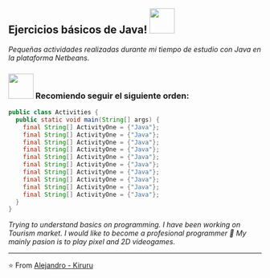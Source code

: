 <h2> Ejercicios básicos de Java! <img src="https://media.giphy.com/media/mGcNjsfWAjY5AEZNw6/giphy.gif" width="50"></h2>
<p><em> Pequeñas actividades realizadas durante mi tiempo de estudio con Java en la plataforma Netbeans. </em></p>

### <img src="https://media.giphy.com/media/VgCDAzcKvsR6OM0uWg/giphy.gif" width="50"> Recomiendo seguir el siguiente orden:  

```java
public class Activities {
  public static void main(String[] args) {
    final String[] ActivityOne = {"Java"};
    final String[] ActivityOne = {"Java"};
    final String[] ActivityOne = {"Java"};
    final String[] ActivityOne = {"Java"};
    final String[] ActivityOne = {"Java"};
    final String[] ActivityOne = {"Java"};
    final String[] ActivityOne = {"Java"};
    final String[] ActivityOne = {"Java"};
    final String[] ActivityOne = {"Java"};
    final String[] ActivityOne = {"Java"};
  }
}

```

<em>Trying to understand basics on programming. I have been working on Tourism market. I would like to become a profesional programmer 🚀</em> 
<em>My mainly pasion is to play pixel and 2D videogames.</em>

---

⭐️ From [Alejandro - Kiruru](https://github.com/WuKiruru)
